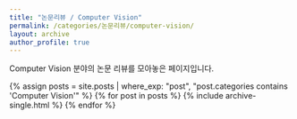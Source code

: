 ```yaml
---
title: "논문리뷰 / Computer Vision"
permalink: /categories/논문리뷰/computer-vision/
layout: archive
author_profile: true
---
```


Computer Vision 분야의 논문 리뷰를 모아놓은 페이지입니다.

{% assign posts = site.posts | where_exp: "post", "post.categories contains 'Computer Vision'" %}
{% for post in posts %}
  {% include archive-single.html %}
{% endfor %}
